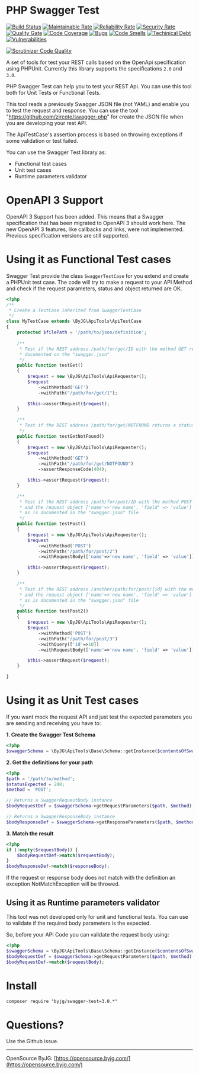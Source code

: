# PHP Swagger Test
[![Build Status](https://travis-ci.org/byjg/php-swagger-test.svg?branch=master)](https://travis-ci.org/byjg/php-swagger-test)
[![Maintainable Rate](https://sonarcloud.io/api/project_badges/measure?project=php-swagger-test&metric=sqale_rating)](https://sonarcloud.io/dashboard?id=php-swagger-test)
[![Reliability Rate](https://sonarcloud.io/api/project_badges/measure?project=php-swagger-test&metric=reliability_rating)](https://sonarcloud.io/dashboard?id=php-swagger-test)
[![Security Rate](https://sonarcloud.io/api/project_badges/measure?project=php-swagger-test&metric=security_rating)](https://sonarcloud.io/dashboard?id=php-swagger-test)
[![Quality Gate](https://sonarcloud.io/api/project_badges/measure?project=php-swagger-test&metric=alert_status)](https://sonarcloud.io/dashboard?id=php-swagger-test)
[![Code Coverage](https://sonarcloud.io/api/project_badges/measure?project=php-swagger-test&metric=coverage)](https://sonarcloud.io/dashboard?id=php-swagger-test)
[![Bugs](https://sonarcloud.io/api/project_badges/measure?project=php-swagger-test&metric=bugs)](https://sonarcloud.io/dashboard?id=php-swagger-test)
[![Code Smells](https://sonarcloud.io/api/project_badges/measure?project=php-swagger-test&metric=code_smells)](https://sonarcloud.io/dashboard?id=php-swagger-test)
[![Techinical Debt](https://sonarcloud.io/api/project_badges/measure?project=php-swagger-test&metric=sqale_index)](https://sonarcloud.io/dashboard?id=php-swagger-test)
[![Vulnerabilities](https://sonarcloud.io/api/project_badges/measure?project=php-swagger-test&metric=vulnerabilities)](https://sonarcloud.io/dashboard?id=php-swagger-test)

[![Scrutinizer Code Quality](https://scrutinizer-ci.com/g/byjg/php-swagger-test/badges/quality-score.png?b=master)](https://scrutinizer-ci.com/g/byjg/php-swagger-test/?branch=master)


A set of tools for test your REST calls based on the OpenApi specification using PHPUnit. Currently this library supports 
the specifications `2.0` and `3.0`.

PHP Swagger Test can help you to test your REST Api. You can use this tool both for Unit Tests or Functional Tests.

This tool reads a previously Swagger JSON file (not YAML) and enable you to test the request and response. 
You can use the tool "https://github.com/zircote/swagger-php" for create the JSON file when you are developing your
rest API. 

The ApiTestCase's assertion process is based on throwing exceptions if some validation or test failed.

You can use the Swagger Test library as:

- Functional test cases
- Unit test cases
- Runtime parameters validator

# OpenAPI 3 Support

OpenAPI 3 Support has been added. This means that a Swagger specification that has been migrated to OpenAPI 3 should work here. The
new OpenAPI 3 features, like callbacks and links, were not implemented. Previous specification versions are still supported.

# Using it as Functional Test cases

Swagger Test provide the class `SwaggerTestCase` for you extend and create a PHPUnit test case. The code will try to 
make a request to your API Method and check if the request parameters, status and object returned are OK.

```php
<?php
/**
 * Create a TestCase inherited from SwaggerTestCase
 */
class MyTestCase extends \ByJG\ApiTools\ApiTestCase
{
    protected $filePath = '/path/to/json/definition';
    
    /**
     * Test if the REST address /path/for/get/ID with the method GET returns what is
     * documented on the "swagger.json"
     */
    public function testGet()
    {
        $request = new \ByJG\ApiTools\ApiRequester();
        $request
            ->withMethod('GET')
            ->withPath("/path/for/get/1");

        $this->assertRequest($request);
    }

    /**
     * Test if the REST address /path/for/get/NOTFOUND returns a status code 404.
     */
    public function testGetNotFound()
    {
        $request = new \ByJG\ApiTools\ApiRequester();
        $request
            ->withMethod('GET')
            ->withPath("/path/for/get/NOTFOUND")
            ->assertResponseCode(404);

        $this->assertRequest($request);
    }

    /**
     * Test if the REST address /path/for/post/ID with the method POST  
     * and the request object ['name'=>'new name', 'field' => 'value'] will return an object
     * as is documented in the "swagger.json" file
     */
    public function testPost()
    {
        $request = new \ByJG\ApiTools\ApiRequester();
        $request
            ->withMethod('POST')
            ->withPath("/path/for/post/2")
            ->withRequestBody(['name'=>'new name', 'field' => 'value']);

        $this->assertRequest($request);
    }

    /**
     * Test if the REST address /another/path/for/post/{id} with the method POST  
     * and the request object ['name'=>'new name', 'field' => 'value'] will return an object
     * as is documented in the "swagger.json" file
     */
    public function testPost2()
    {
        $request = new \ByJG\ApiTools\ApiRequester();
        $request
            ->withMethod('POST')
            ->withPath("/path/for/post/3")
            ->withQuery(['id'=>10])
            ->withRequestBody(['name'=>'new name', 'field' => 'value']);

        $this->assertRequest($request);
    }

}
```

# Using it as Unit Test cases

If you want mock the request API and just test the expected parameters you are sending and 
receiving you have to:

**1. Create the Swagger Test Schema**

```php
<?php
$swaggerSchema = \ByJG\ApiTools\Base\Schema::getInstance($contentsOfSwaggerJson);
```

**2. Get the definitions for your path**

```php
<?php
$path = '/path/to/method';
$statusExpected = 200;
$method = 'POST';

// Returns a SwaggerRequestBody instance
$bodyRequestDef = $swaggerSchema->getRequestParameters($path, $method);

// Returns a SwaggerResponseBody instance
$bodyResponseDef = $swaggerSchema->getResponseParameters($path, $method, $statusExpected);
```

**3. Match the result**

```php
<?php
if (!empty($requestBody)) {
    $bodyRequestDef->match($requestBody);
}
$bodyResponseDef->match($responseBody);
```

If the request or response body does not match with the definition an exception NotMatchException will
be throwed. 

## Using it as Runtime parameters validator

This tool was not developed only for unit and functional tests. You can use to validate if the required body
parameters is the expected. 

So, before your API Code you can validate the request body using:

```php
<?php
$swaggerSchema = \ByJG\ApiTools\Base\Schema::getInstance($contentsOfSwaggerJson);
$bodyRequestDef = $swaggerSchema->getRequestParameters($path, $method);
$bodyRequestDef->match($requestBody);
```

# Install

```
composer require "byjg/swagger-test=3.0.*"
```

# Questions?

Use the Github issue.


---


OpenSource ByJG: [https://opensource.byjg.com/](https://opensource.byjg.com/)
